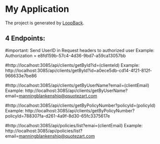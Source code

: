 # My Application

The project is generated by [LoopBack](http://loopback.io).


4 Endpoints:
-----------------------------
#important:
Send UserID in Request headers to authorized user
Example: Authorization = e8fd159b-57c4-4d36-9bd7-a59ca13057bb

#http://localhost:3085/api/clients/getById?id=(clienteId)
Example:  http://localhost:3085/api/clients/getById?id=a0ece5db-cd14-4f21-812f-966633e7be86

#http://localhost:3085/api/clients/getByUserName?email=(clientEmail)
Example: http://localhost:3085/api/clients/getByUserName?email=manningblankenship@qsuotezart.com

#http://localhost:3085/api/clients/getByPolicyNumber?policyId=(policyId)
Example: http://localhost:3085/api/clients/getByPolicyNumber?policyId=788307fa-d261-4a9f-8d30-65fc3375617e

#http://localhost:3085/api/policies/list?emai=(clientEmail)
Example: http://localhost:3085/api/policies/list?email=manningblankenship@quotezart.com






